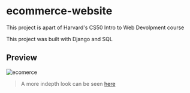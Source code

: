 # ecommerce-website

This project is apart of Harvard's CS50 Intro to Web Devolpment course
<p> This project was built with Django and SQL </p>


## Preview
![ecomerce](https://github.com/BrianBFarias/ecommerce-website/assets/92887307/a7aa857c-a820-4f37-9cb7-917cd41a5cd5)

> A more indepth look can be seen [here](https://www.youtube.com/watch?v=BFrrggNvu5U)
##
